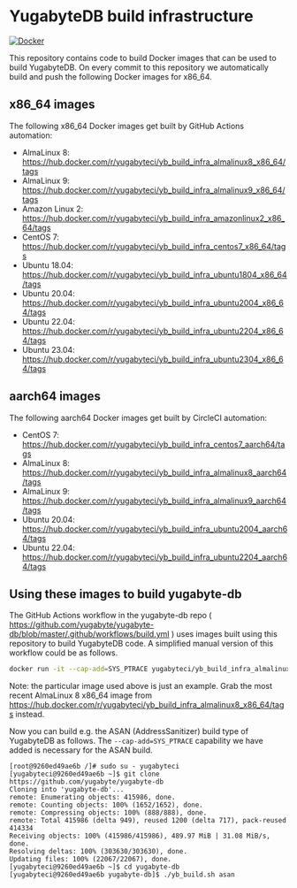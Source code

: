# YugabyteDB build infrastructure

[![Docker](https://github.com/yugabyte/build-infra/workflows/Docker/badge.svg)](https://github.com/yugabyte/build-infra/actions?query=workflow%3ADocker)

This repository contains code to build Docker images that can be used to build
YugabyteDB. On every commit to this repository we automatically build and push
the following Docker images for x86_64.

## x86_64 images

The following x86_64 Docker images get built by GitHub Actions automation:

- AlmaLinux 8: https://hub.docker.com/r/yugabyteci/yb_build_infra_almalinux8_x86_64/tags
- AlmaLinux 9: https://hub.docker.com/r/yugabyteci/yb_build_infra_almalinux9_x86_64/tags
- Amazon Linux 2: https://hub.docker.com/r/yugabyteci/yb_build_infra_amazonlinux2_x86_64/tags
- CentOS 7: https://hub.docker.com/r/yugabyteci/yb_build_infra_centos7_x86_64/tags
- Ubuntu 18.04: https://hub.docker.com/r/yugabyteci/yb_build_infra_ubuntu1804_x86_64/tags
- Ubuntu 20.04: https://hub.docker.com/r/yugabyteci/yb_build_infra_ubuntu2004_x86_64/tags
- Ubuntu 22.04: https://hub.docker.com/r/yugabyteci/yb_build_infra_ubuntu2204_x86_64/tags
- Ubuntu 23.04: https://hub.docker.com/r/yugabyteci/yb_build_infra_ubuntu2304_x86_64/tags

## aarch64 images

The following aarch64 Docker images get built by CircleCI automation:

- CentOS 7: https://hub.docker.com/r/yugabyteci/yb_build_infra_centos7_aarch64/tags
- AlmaLinux 8: https://hub.docker.com/r/yugabyteci/yb_build_infra_almalinux8_aarch64/tags
- AlmaLinux 9: https://hub.docker.com/r/yugabyteci/yb_build_infra_almalinux9_aarch64/tags
- Ubuntu 20.04: https://hub.docker.com/r/yugabyteci/yb_build_infra_ubuntu2004_aarch64/tags
- Ubuntu 22.04: https://hub.docker.com/r/yugabyteci/yb_build_infra_ubuntu2204_aarch64/tags

## Using these images to build yugabyte-db

The GitHub Actions workflow in the yugabyte-db repo ( https://github.com/yugabyte/yugabyte-db/blob/master/.github/workflows/build.yml ) uses images built using this repository to build YugabyteDB code. A simplified manual version of this workflow could be as follows.

```bash
docker run -it --cap-add=SYS_PTRACE yugabyteci/yb_build_infra_almalinux8_x86_64:v2022-10-13T18_10_49`
```
Note: the particular image used above is just an example. Grab the most recent AlmaLinux 8 x86_64 image from https://hub.docker.com/r/yugabyteci/yb_build_infra_almalinux8_x86_64/tags instead.

Now you can build e.g. the ASAN (AddressSanitizer) build type of YugabyteDB as follows. The `--cap-add=SYS_PTRACE` capability we have added is necessary for the ASAN build.
```
[root@9260ed49ae6b /]# sudo su - yugabyteci
[yugabyteci@9260ed49ae6b ~]$ git clone https://github.com/yugabyte/yugabyte-db
Cloning into 'yugabyte-db'...
remote: Enumerating objects: 415986, done.
remote: Counting objects: 100% (1652/1652), done.
remote: Compressing objects: 100% (888/888), done.
remote: Total 415986 (delta 949), reused 1200 (delta 717), pack-reused 414334
Receiving objects: 100% (415986/415986), 489.97 MiB | 31.08 MiB/s, done.
Resolving deltas: 100% (303630/303630), done.
Updating files: 100% (22067/22067), done.
[yugabyteci@9260ed49ae6b ~]$ cd yugabyte-db
[yugabyteci@9260ed49ae6b yugabyte-db]$ ./yb_build.sh asan
```

